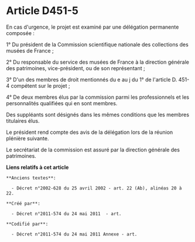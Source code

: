 # Article D451-5

En cas d'urgence, le projet est examiné par une délégation permanente composée :

1° Du président de la Commission scientifique nationale des collections des musées de France ;

2° Du responsable du service des musées de France à la direction générale des patrimoines, vice-président, ou de son
représentant ;

3° D'un des membres de droit mentionnés du e au j du 1° de l'article D. 451-4 compétent sur le projet ;

4° De deux membres élus par la commission parmi les professionnels et les personnalités qualifiées qui en sont membres.

Des suppléants sont désignés dans les mêmes conditions que les membres titulaires élus.

Le président rend compte des avis de la délégation lors de la réunion plénière suivante.

Le secrétariat de la commission est assuré par la direction générale des patrimoines.

**Liens relatifs à cet article**

	**Anciens textes**:

	  - Décret n°2002-628 du 25 avril 2002 - art. 22 (Ab), alinéas 20 à 22.

	**Créé par**:

	  - Décret n°2011-574 du 24 mai 2011  - art.

	**Codifié par**:

	  - Décret n°2011-574 du 24 mai 2011 Annexe - art.
